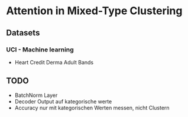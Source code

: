 # Attention in Mixed-Type Clustering

## Datasets

### UCI - Machine learning
- Heart Credit Derma Adult Bands

## TODO
 - BatchNorm Layer
 - Decoder Output auf kategorische werte
 - Accuracy nur mit kategorischen Werten messen, nicht Clustern